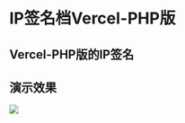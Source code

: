 # IP签名档Vercel-PHP版
<h2>Vercel-PHP版的IP签名</h2>
<h2>演示效果</h2>
<img src="https://i.huahuo-cn.tk/IP-AG.png"/>
